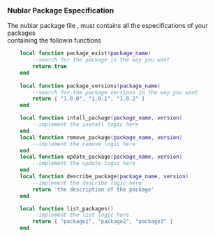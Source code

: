 
### Nublar Package Especification

The nublar package file , must contains all the especifications of your packages  
containing the followin functions 

```lua 
    local function package_exist(package_name)
        --search for the package in the way you want
        return true
    end
    
    local function package_versions(package_name)
        --search for the package versions in the way you want
        return { "1.0.0", "1.0.1", "1.0.2" }
    end

    local function intall_package(package_name, version)
        --implement the install logic here
    end
    local function remove_package(package_name, version)
        --implement the remove logic here
    end
    local function update_package(package_name, version)
        --implement the update logic here
    end
    local function describe_package(package_name, version)
        --implement the describe logic here
        return 'the description of the package'
    end

    local function list_packages()
        --implement the list logic here
        return { "package1", "package2", "package3" }
    end
```

